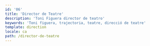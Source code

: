 ```yaml
---
id: '06'
title: 'Director de Teatre'
description: 'Toni Figuera director de teatro'
keywords: 'Toni figuera, trajectoria, teatre, direcció de teatre'
template: direction
locale: ca
path: /director-de-teatre
---
```

